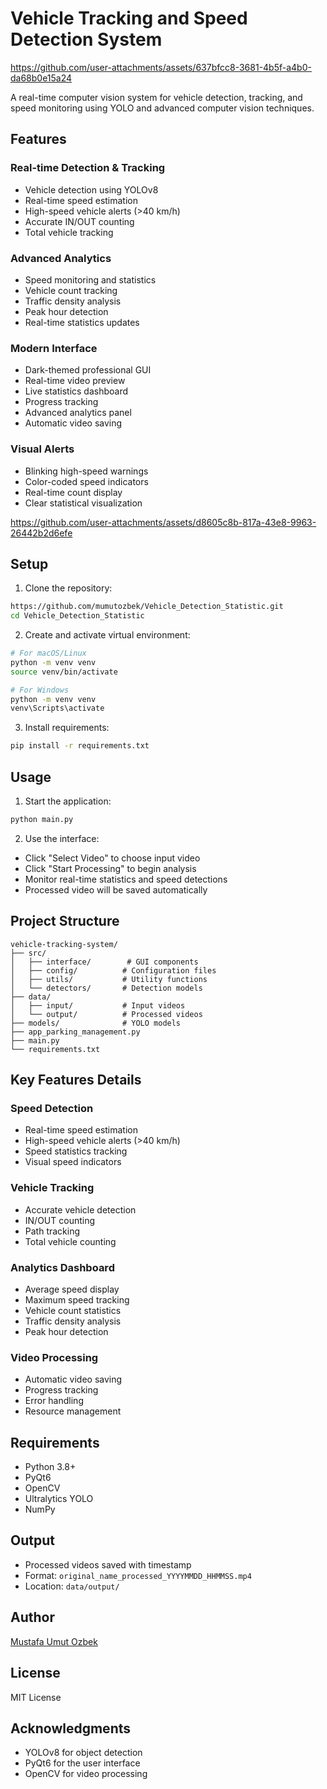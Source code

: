 # Vehicle Tracking and Speed Detection System

https://github.com/user-attachments/assets/637bfcc8-3681-4b5f-a4b0-da68b0e15a24


A real-time computer vision system for vehicle detection, tracking, and speed monitoring using YOLO and advanced computer vision techniques.

## Features

### Real-time Detection & Tracking
- Vehicle detection using YOLOv8
- Real-time speed estimation
- High-speed vehicle alerts (>40 km/h)
- Accurate IN/OUT counting
- Total vehicle tracking

### Advanced Analytics
- Speed monitoring and statistics
- Vehicle count tracking
- Traffic density analysis
- Peak hour detection
- Real-time statistics updates

### Modern Interface
- Dark-themed professional GUI
- Real-time video preview
- Live statistics dashboard
- Progress tracking
- Advanced analytics panel
- Automatic video saving

### Visual Alerts
- Blinking high-speed warnings
- Color-coded speed indicators
- Real-time count display
- Clear statistical visualization

  

https://github.com/user-attachments/assets/d8605c8b-817a-43e8-9963-26442b2d6efe




## Setup

1. Clone the repository:
```bash
https://github.com/mumutozbek/Vehicle_Detection_Statistic.git
cd Vehicle_Detection_Statistic
```

2. Create and activate virtual environment:
```bash
# For macOS/Linux
python -m venv venv
source venv/bin/activate

# For Windows
python -m venv venv
venv\Scripts\activate
```

3. Install requirements:
```bash
pip install -r requirements.txt
```

## Usage

1. Start the application:
```bash
python main.py
```

2. Use the interface:
- Click "Select Video" to choose input video
- Click "Start Processing" to begin analysis
- Monitor real-time statistics and speed detections
- Processed video will be saved automatically

## Project Structure
```
vehicle-tracking-system/
├── src/
│   ├── interface/        # GUI components
│   ├── config/          # Configuration files
│   ├── utils/           # Utility functions
│   └── detectors/       # Detection models
├── data/
│   ├── input/           # Input videos
│   └── output/          # Processed videos
├── models/              # YOLO models
├── app_parking_management.py
├── main.py
└── requirements.txt
```

## Key Features Details

### Speed Detection
- Real-time speed estimation
- High-speed vehicle alerts (>40 km/h)
- Speed statistics tracking
- Visual speed indicators

### Vehicle Tracking
- Accurate vehicle detection
- IN/OUT counting
- Path tracking
- Total vehicle counting

### Analytics Dashboard
- Average speed display
- Maximum speed tracking
- Vehicle count statistics
- Traffic density analysis
- Peak hour detection

### Video Processing
- Automatic video saving
- Progress tracking
- Error handling
- Resource management

## Requirements
- Python 3.8+
- PyQt6
- OpenCV
- Ultralytics YOLO
- NumPy

## Output
- Processed videos saved with timestamp
- Format: `original_name_processed_YYYYMMDD_HHMMSS.mp4`
- Location: `data/output/`

## Author
[Mustafa Umut Ozbek](https://github.com/mumutozbek)

## License
MIT License

## Acknowledgments
- YOLOv8 for object detection
- PyQt6 for the user interface
- OpenCV for video processing

